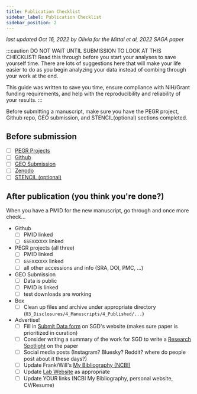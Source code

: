 ```yaml
---
title: Publication Checklist
sidebar_label: Publication Checklist
sidebar_position: 2
---
```


*last updated Oct 16, 2022 by Olivia for the Mittal et al, 2022 SAGA paper*

:::caution
DO NOT WAIT UNTIL SUBMISSION TO LOOK AT THIS CHECKLIST! Read this through before you start your analyses to save yourself time. There are lots of suggestions here that will make your life easier to do as you begin analyzing your data instead of combing through your work at the end.

This guide was written to save you time, ensure compliance with NIH/Grant funding requirements, and help with the reproducibility and reliability of your results.
:::

Before submitting a manuscript, make sure you have the PEGR project, Github repo, GEO submission, and STENCIL(optional) sections completed.

## Before submission
- [ ] [PEGR Projects][pegr-projects]
- [ ] [Github][github]
- [ ] [GEO Submission][geo-submission]
- [ ] [Zenodo][zenodo]
- [ ] [STENCIL (optional)][stencil]

## After publication (you think you're done?)
When you have a PMID for the new manuscript, go through and once more check...
- Github
  - [ ] PMID linked
  - [ ] `GSEXXXXXX` linked
- PEGR projects (all three)
  - [ ] PMID linked
  - [ ] `GSEXXXXXX` linked
  - [ ] all other accessions and info (SRA, DOI, PMC, ...)
- GEO Submission
  - [ ] Data is public
  - [ ] PMID is linked
  - [ ] test downloads are working
- Box
  - [ ] Clean up files and archive under appropriate directory (`03_Disclosures/4_Manuscripts/4_Published/...`)
- Advertise!
  - [ ] Fill in [Submit Data form](https://www.yeastgenome.org/submitData) on SGD's website (makes sure paper is prioritized in curation)
  - [ ] Consider writing a summary of the work for SGD to write a [Research Spotlight](https://www.yeastgenome.org/blog/category/research-spotlight) on the paper
  - [ ] Social media posts (Instagram? Bluesky? Reddit? where do people post about it these days?)
  - [ ] Update Frank/Will's [My Bibliography (NCBI)](https://www.ncbi.nlm.nih.gov/sites/myncbi/benjamin.pugh.1/bibliography/40517395/public/?sort=date&direction=descending)
  - [ ] Update [Lab Website](http://pughlab.mbg.cornell.edu/) as appropriate
  - [ ] Update YOUR links (NCBI My Bibliography, personal website, CV/Resume)

[mittal-repo]:https://github.com/CEGRcode/2022-Mittal_SAGA
[template-repo]:https://github.com/CEGRcode/20XX-LastName_Journal

[pegr-projects]:./pegr-projects.md
[github]:./github.md
[geo-submission]:./geo-submission.md
[zenodo]:./zenodo.md
[stencil]:./stencil.md